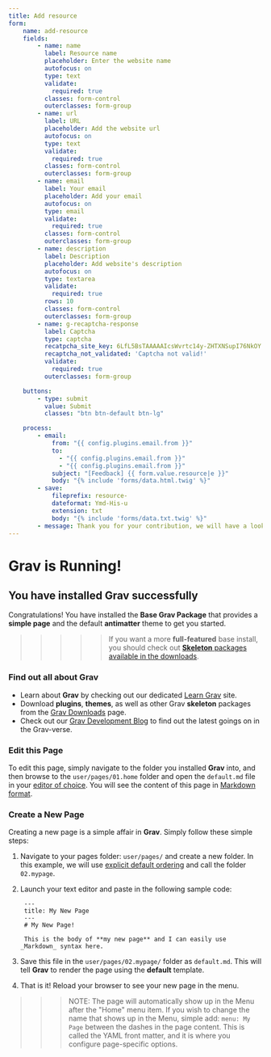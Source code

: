 ```yaml
---
title: Add resource
form:
    name: add-resource
    fields:
        - name: name
          label: Resource name
          placeholder: Enter the website name
          autofocus: on
          type: text
          validate:
            required: true
          classes: form-control
          outerclasses: form-group
        - name: url
          label: URL
          placeholder: Add the website url
          autofocus: on
          type: text
          validate:
            required: true
          classes: form-control
          outerclasses: form-group
        - name: email
          label: Your email
          placeholder: Add your email
          autofocus: on
          type: email
          validate:
            required: true
          classes: form-control
          outerclasses: form-group          
        - name: description
          label: Description
          placeholder: Add website's description
          autofocus: on
          type: textarea
          validate:
            required: true
          rows: 10
          classes: form-control
          outerclasses: form-group
        - name: g-recaptcha-response
          label: Captcha
          type: captcha
          recatpcha_site_key: 6LfL5BsTAAAAAIcsWvrtc14y-ZHTXNSupI76NkOY
          recaptcha_not_validated: 'Captcha not valid!'
          validate:
            required: true
          outerclasses: form-group

    buttons:
        - type: submit
          value: Submit
          classes: "btn btn-default btn-lg"

    process:
        - email:
            from: "{{ config.plugins.email.from }}"
            to:
              - "{{ config.plugins.email.from }}"
              - "{{ config.plugins.email.from }}"
            subject: "[Feedback] {{ form.value.resource|e }}"
            body: "{% include 'forms/data.html.twig' %}"
        - save:
            fileprefix: resource-
            dateformat: Ymd-His-u
            extension: txt
            body: "{% include 'forms/data.txt.twig' %}"
        - message: Thank you for your contribution, we will have a look before posting it!
---
```


# Grav is Running!
## You have installed **Grav** successfully

Congratulations! You have installed the **Base Grav Package** that provides a **simple page** and the default **antimatter** theme to get you started.

>>>>> If you want a more **full-featured** base install, you should check out [**Skeleton** packages available in the downloads](http://getgrav.org/downloads).

### Find out all about Grav

* Learn about **Grav** by checking out our dedicated [Learn Grav](http://learn.getgrav.org) site.
* Download **plugins**, **themes**, as well as other Grav **skeleton** packages from the [Grav Downloads](http://getgrav.org/downloads) page.
* Check out our [Grav Development Blog](http://getgrav.org/blog) to find out the latest goings on in the Grav-verse.

### Edit this Page

To edit this page, simply navigate to the folder you installed **Grav** into, and then browse to the `user/pages/01.home` folder and open the `default.md` file in your [editor of choice](http://learn.getgrav.org/basics/requirements).  You will see the content of this page in [Markdown format](http://learn.getgrav.org/content/markdown).

### Create a New Page

Creating a new page is a simple affair in **Grav**.  Simply follow these simple steps:

1. Navigate to your pages folder: `user/pages/` and create a new folder.  In this example, we will use [explicit default ordering](http://learn.getgrav.org/content/content-pages) and call the folder `02.mypage`.
2. Launch your text editor and paste in the following sample code:

        ---
        title: My New Page
        ---
        # My New Page!

        This is the body of **my new page** and I can easily use _Markdown_ syntax here.

3. Save this file in the `user/pages/02.mypage/` folder as `default.md`. This will tell **Grav** to render the page using the **default** template.
4. That is it! Reload your browser to see your new page in the menu.

>>> NOTE: The page will automatically show up in the Menu after the "Home" menu item. If you wish to change the name that shows up in the Menu, simple add: `menu: My Page` between the dashes in the page content. This is called the YAML front matter, and it is where you configure page-specific options.
